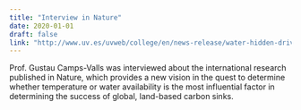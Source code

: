 ```yaml
---
title: "Interview in Nature"
date: 2020-01-01
draft: false
link: "http://www.uv.es/uvweb/college/en/news-release/water-hidden-driver-earth-s-carbon-cycle-1285846070123/Noticia.html?id=1285993414059"
---
```


Prof. Gustau Camps-Valls was interviewed about the international research published in Nature, which provides a new vision in the quest to determine whether temperature or water availability is the most influential factor in determining the success of global, land-based carbon sinks.
